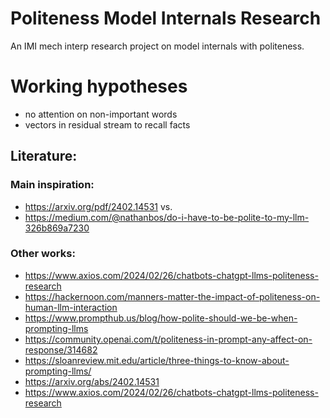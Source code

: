 # Politeness Model Internals Research

An IMI mech interp research project on model internals with politeness.

# Working hypotheses

- no attention on non-important words
- vectors in residual stream to recall facts


## Literature:

### Main inspiration:
- https://arxiv.org/pdf/2402.14531
vs.
- https://medium.com/@nathanbos/do-i-have-to-be-polite-to-my-llm-326b869a7230

### Other works:
- https://www.axios.com/2024/02/26/chatbots-chatgpt-llms-politeness-research
- https://hackernoon.com/manners-matter-the-impact-of-politeness-on-human-llm-interaction
- https://www.prompthub.us/blog/how-polite-should-we-be-when-prompting-llms
- https://community.openai.com/t/politeness-in-prompt-any-affect-on-response/314682
- https://sloanreview.mit.edu/article/three-things-to-know-about-prompting-llms/
- https://arxiv.org/abs/2402.14531
- https://www.axios.com/2024/02/26/chatbots-chatgpt-llms-politeness-research

